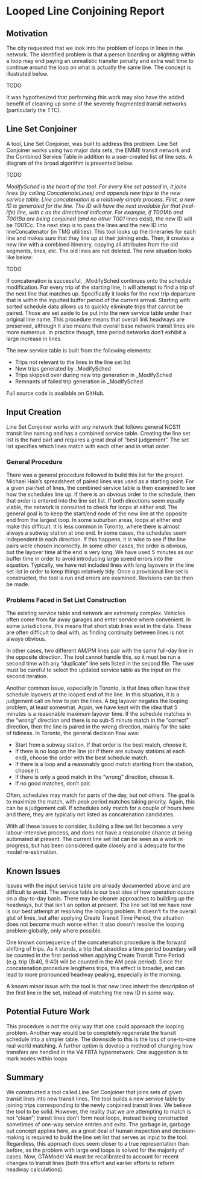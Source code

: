 # Looped Line Conjoining Report

## Motivation

The city requested that we look into the problem of loops in lines in the network. The identified problem is that a person boarding or alighting within a loop may end paying an unrealistic transfer penalty and extra wait time to continue around the loop on what is actually the same line. The concept is illustrated below. 

TODO

It was hypothesized that performing this work may also have the added benefit of cleaning up some of the severely fragmented transit networks (particularly the TTC).

## Line Set Conjoiner

A tool, Line Set Conjoiner, was built to address this problem. Line Set Conjoiner works using two major data sets, the EMME transit network and the Combined Service Table in addition to a user-created list of line sets. A diagram of the broad algorithm is presented below. 

TODO

_ModifySched is the heart of the tool. For every line set passed in, it joins lines (by calling _ConcatenateLines) and appends new trips to the new service table. Line concatenation is a relatively simple process. First, a new ID is generated for the line. The ID will have the next available for that (real-life) line, with c as the directional indicator. For example, if T001Ab and T001Ba are being conjoined (and no other T001__ lines exist), the new ID will be T001Cc. The next step is to pass the lines and the new ID into lineConcatenator (in TMG utilities). This tool looks up the itineraries for each line and makes sure that they line up at their joining ends. Then, it creates a new line with a combined itinerary, copying all attributes from the old segments, lines, etc. The old lines are not deleted. The new situation looks like below:

TODO

If concatenation is successful, _ModifySched continues onto the schedule modification. For every trip of the starting line, it will attempt to find a trip of the next line that matches up. Specifically it looks for the next trip departure that is within the inputted buffer period of the current arrival. Starting with sorted schedule data allows us to quickly eliminate trips that cannot be paired. Those are set aside to be put into the new service table under their original line name. This procedure means that overall link headways are preserved, although it also means that overall base network transit lines are more numerous. In practice though, time period networks don’t exhibit a large increase in lines.

The new service table is built from the following elements:
* Trips not relevant to the lines in the line set list
* New trips generated by _ModifySched
* Trips skipped over during new trip generation in _ModifySched
* Remnants of failed trip generation in _ModifySched

Full source code is available on GitHub.

## Input Creation

Line Set Conjoiner works with any network that follows general NCS11 transit line naming and has a combined service table. Creating the line set list is the hard part and requires a great deal of “best judgement”. The set list specifies which lines match with each other and in what order. 

### General Procedure

There was a general procedure followed to build this list for the project. Michael Hain’s spreadsheet of paired lines was used as a starting point. For a given pair/set of lines, the combined service table is then examined to see how the schedules line up. If there is an obvious order to the schedule, then that order is entered into the line set list. If both directions seem equally viable, the network is consulted to check for loops at either end. The general goal is to keep the start/end node of the new line at the opposite end from the largest loop. In some suburban areas, loops at either end make this difficult. It is less common in Toronto, where there is almost always a subway station at one end. In some cases, the schedules seem independent in each direction. If this happens, it is wise to see if the line pairs were chosen incorrectly. In some other cases, the order is obvious, but the layover time at the end is very long. We have used 5 minutes as our buffer time in order to avoid introducing large speed errors into the equation. Typically, we have not included lines with long layovers in the line set list in order to keep things relatively tidy. Once a provisional line set is constructed, the tool is run and errors are examined. Revisions can be then be made.

### Problems Faced in Set List Construction

The existing service table and network are extremely complex. Vehicles often come from far away garages and enter service where convenient. In some jurisdictions, this means that short stub lines exist in the data. These are often difficult to deal with, as finding continuity between lines is not always obvious. 

In other cases, two different AM/PM lines pair with the same full-day line in the opposite direction. The tool cannot handle this, so it must be run a second time with any “duplicate” line sets listed in the second file. The user must be careful to select the updated service table as the input on the second iteration.

Another common issue, especially in Toronto, is that lines often have their schedule layovers at the looped end of the line. In this situation, it is a judgement call on how to join the lines. A big layover negates the looping problem, at least somewhat. Again, we have kept with the idea that 5 minutes is a reasonable maximum layover time. If the schedule matches in the “wrong” direction and there is no sub-5 minute match in the “correct” direction, then the line is paired in the wrong direction, mainly for the sake of tidiness. In Toronto, the general decision flow was:

* Start from a subway station. If that order is the best match, choose it.
* If there is no loop on the line (or if there are subway stations at each end), choose the order with the best schedule match.
* If there is a loop and a reasonably good match starting from the station, choose it.
* If there is only a good match in the “wrong” direction, choose it.
* If no good matches, don’t pair.

Often, schedules may match for parts of the day, but not others. The goal is to maximize the match, with peak period matches taking priority. Again, this can be a judgement call. If schedules only match for a couple of hours here and there, they are typically not listed as concatenation candidates.

With all these issues to consider, building a line set list becomes a very labour-intensive process, and does not have a reasonable chance at being automated at present. The current line set list can be seen as a work in progress, but has been considered quite closely and is adequate for the model re-estimation.

## Known Issues

Issues with the input service table are already documented above and are difficult to avoid. The service table is our best idea of how operation occurs on a day-to-day basis. There may be cleaner approaches to building up the headways, but that isn’t an option at present. The line set list we have now is our best attempt at resolving the looping problem. It doesn’t fix the overall glut of lines, but after applying Create Transit Time Period, the situation does not become much worse either. It also doesn’t resolve the looping problem globally, only where possible.

One known consequence of the concatenation procedure is the forward shifting of trips. As it stands, a trip that straddles a time period boundary will be counted in the first period when applying Create Transit Time Period (e.g. trip (8:40, 9:40) will be counted in the AM peak period). Since the concatenation procedure lengthens trips, this effect is broader, and can lead to more pronounced headway peaking, especially in the morning.

A known minor issue with the tool is that new lines inherit the description of the first line in the set, instead of matching the new ID in some way. 

## Potential Future Work

This procedure is not the only way that one could approach the looping problem. Another way would be to completely regenerate the transit schedule into a simpler table. The downside to this is the loss of one-to-one real world matching. A further option is develop a method of changing how transfers are handled in the V4 FBTA hypernetwork. One suggestion is to mark nodes within loops 

## Summary

We constructed a tool called Line Set Conjoiner that joins sets of given transit lines into new transit lines. The tool builds a new service table by joining trips corresponding to the newly conjoined transit lines. We believe the tool to be solid. However, the reality that we are attempting to match is not “clean”; transit lines don’t form neat loops, instead being constructed sometimes of one-way service entries and exits. The garbage in, garbage out concept applies here, as a great deal of human inspection and decision-making is required to build the line set list that serves as input to the tool. Regardless, this approach does seem closer to a true representation than before, as the problem with large end loops is solved for the majority of cases. Now, GTAModel V4 must be recalibrated to account for recent changes to transit lines (both this effort and earlier efforts to reform headway calculations).


